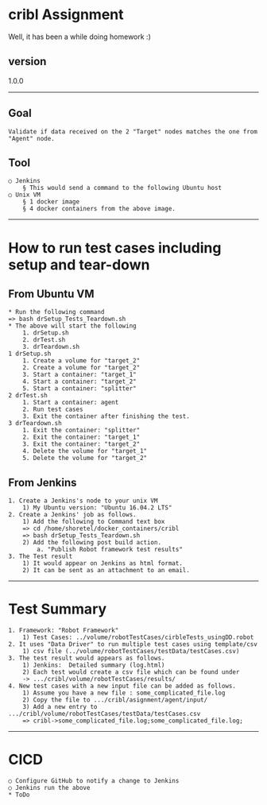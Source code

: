 # cribl Assignment
Well,  it has been a while doing homework :) 

## version
1.0.0

---
## Goal
    Validate if data received on the 2 "Target" nodes matches the one from "Agent" node.

##  Tool
    ○ Jenkins
        § This would send a command to the following Ubuntu host
    ○ Unix VM
        § 1 docker image
        § 4 docker containers from the above image.
---

# How to run test cases including setup and tear-down

## From Ubuntu VM
    * Run the following command
    => bash drSetup_Tests_Teardown.sh
    * The above will start the following
        1. drSetup.sh
        2. drTest.sh
        3. drTeardown.sh
    1 drSetup.sh
        1. Create a volume for "target_2"
        2. Create a volume for "target_2"
        3. Start a container: "target_1"
        4. Start a container: "target_2"
        5. Start a container: "splitter"
    2 drTest.sh
        1. Start a container: agent
        2. Run test cases
        3. Exit the container after finishing the test.
    3 drTeardown.sh
        1. Exit the container: "splitter"
        2. Exit the container: "target_1"
        3. Exit the container: "target_2"
        4. Delete the volume for "target_1"
        5. Delete the volume for "target_2"
 
## From Jenkins
    1. Create a Jenkins's node to your unix VM
        1) My Ubuntu version: "Ubuntu 16.04.2 LTS"
    2. Create a Jenkins' job as follows.
        1) Add the following to Command text box 
        => cd /home/shoretel/docker_containers/cribl
        => bash drSetup_Tests_Teardown.sh
        2) Add the following post build action.
            a. "Publish Robot framework test results"
    3. The Test result 
        1) It would appear on Jenkins as html format.
        2) It can be sent as an attachment to an email.

---

# Test Summary
    1. Framework: "Robot Framework"
        1) Test Cases: ../volume/robotTestCases/cirbleTests_usingDD.robot
    2. It uses "Data Driver" to run multiple test cases using template/csv
        1) csv file (../volume/robotTestCases/testData/testCases.csv)
    3. The test result would appears as follows.
        1) Jenkins:  Detailed summary (log.html)
        2) Each test would create a csv file which can be found under
        -> .../cribl/volume/robotTestCases/results/
    4. New test cases with a new input file can be added as follows.
        1) Assume you have a new file : some_complicated_file.log
        2) Copy the file to .../cribl/asignment/agent/input/
        3) Add a new entry to .../cribl/volume/robotTestCases/testData/testCases.csv
        => cribl->some_complicated_file.log;some_complicated_file.log;
        
     
---
#  CICD
    ○ Configure GitHub to notify a change to Jenkins
    ○ Jenkins run the above
    * ToDo
    
    
    
